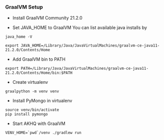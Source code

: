 ### GraalVM Setup

* Install GraalVM Community 21.2.0

* Set JAVA_HOME to GraalVM
You can list available java installs by
```
java_home -V
```
```
export JAVA_HOME=/Library/Java/JavaVirtualMachines/graalvm-ce-java11-21.2.0/Contents/Home
```

* Add GraalVM bin to PATH
```
export PATH=/Library/Java/JavaVirtualMachines/graalvm-ce-java11-21.2.0/Contents/Home/bin:$PATH
```

* Create virtualenv
```
graalpython -m venv venv
```

* Install PyMongo in virtualenv
```
source venv/bin/activate
pip install pymongo
```

* Start AKHQ with GraalVM
```
VENV_HOME=`pwd`/venv ./gradlew run
```
